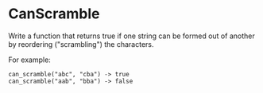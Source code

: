 # CanScramble

Write a function that returns true if one string can be formed out of another by
reordering ("scrambling") the characters.

For example:

```
can_scramble("abc", "cba") -> true
can_scramble("aab", "bba") -> false
```